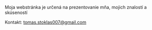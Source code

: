 Moja webstránka je určená na prezentovanie mňa, mojich znalostí a skúseností

Kontakt: tomas.stoklas007@gmail.com
